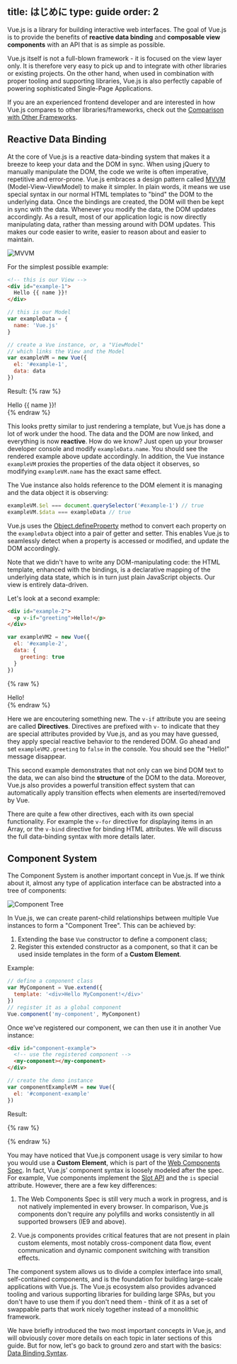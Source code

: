 title: はじめに
type: guide
order: 2
---

Vue.js is a library for building interactive web interfaces. The goal of Vue.js is to provide the benefits of **reactive data binding** and **composable view components** with an API that is as simple as possible.

Vue.js itself is not a full-blown framework - it is focused on the view layer only. It is therefore very easy to pick up and to integrate with other libraries or existing projects. On the other hand, when used in combination with proper tooling and supporting libraries, Vue.js is also perfectly capable of powering sophisticated Single-Page Applications.

If you are an experienced frontend developer and are interested in how Vue.js compares to other libraries/frameworks, check out the [Comparison with Other Frameworks](comparison.html).

## Reactive Data Binding

At the core of Vue.js is a reactive data-binding system that makes it a breeze to keep your data and the DOM in sync. When using jQuery to manually manipulate the DOM, the code we write is often imperative, repetitive and error-prone. Vue.js embraces a design pattern called [MVVM](https://en.wikipedia.org/wiki/Model_View_ViewModel) (Model-View-ViewModel) to make it simpler. In plain words, it means we use special syntax in our normal HTML templates to "bind" the DOM to the underlying data. Once the bindings are created, the DOM will then be kept in sync with the data. Whenever you modify the data, the DOM updates accordingly. As a result, most of our application logic is now directly manipulating data, rather than messing around with DOM updates. This makes our code easier to write, easier to reason about and easier to maintain.

![MVVM](/images/mvvm.png)

For the simplest possible example:

``` html
<!-- this is our View -->
<div id="example-1">
  Hello {{ name }}!
</div>
```

``` js
// this is our Model
var exampleData = {
  name: 'Vue.js'
}

// create a Vue instance, or, a "ViewModel"
// which links the View and the Model
var exampleVM = new Vue({
  el: '#example-1',
  data: data
})
```

Result:
{% raw %}
<div id="example-1" class="demo">Hello {{ name }}!</div>
<script>
var exampleData = {
  name: 'Vue.js'
}
var exampleVM = new Vue({
  el: '#example-1',
  data: exampleData
})
</script>
{% endraw %}

This looks pretty similar to just rendering a template, but Vue.js has done a lot of work under the hood. The data and the DOM are now linked, and everything is now **reactive**. How do we know? Just open up your browser developer console and modify `exampleData.name`. You should see the rendered example above update accordingly. In addition, the Vue instance `exampleVM` proxies the properties of the data object it observes, so modifying `exampleVM.name` has the exact same effect.

The Vue instance also holds reference to the DOM element it is managing and the data object it is observing:

``` js
exampleVM.$el === document.querySelector('#example-1') // true
exampleVM.$data === exampleData // true
```

Vue.js uses the [Object.defineProperty](https://developer.mozilla.org/en-US/docs/Web/JavaScript/Reference/Global_Objects/Object/defineProperty) method to convert each property on the `exampleData` object into a pair of getter and setter. This enables Vue.js to seamlessly detect when a property is accessed or modified, and update the DOM accordingly.

Note that we didn't have to write any DOM-manipulating code: the HTML template, enhanced with the bindings, is a declarative mapping of the underlying data state, which is in turn just plain JavaScript objects. Our view is entirely data-driven.

Let's look at a second example:

``` html
<div id="example-2">
  <p v-if="greeting">Hello!</p>
</div>
```

``` js
var exampleVM2 = new Vue({
  el: '#example-2',
  data: {
    greeting: true
  }
})
```

{% raw %}
<div id="example-2" class="demo">
  <span v-if="greeting">Hello!</span>
</div>
<script>
var exampleVM2 = new Vue({
  el: '#example-2',
  data: {
    greeting: true
  }
})
</script>
{% endraw %}

Here we are encoutering something new. The `v-if` attribute you are seeing are called **Directives**. Directives are prefixed with `v-` to indicate that they are special attributes provided by Vue.js, and as you may have guessed, they apply special reactive behavior to the rendered DOM. Go ahead and set `exampleVM2.greeting` to `false` in the console. You should see the "Hello!" message disappear.

This second example demonstrates that not only can we bind DOM text to the data, we can also bind the **structure** of the DOM to the data. Moreover, Vue.js also provides a powerful transition effect system that can automatically apply transition effects when elements are inserted/removed by Vue.

There are quite a few other directives, each with its own special functionality. For example the `v-for` directive for displaying items in an Array, or the `v-bind` directive for binding HTML attributes. We will discuss the full data-binding syntax with more details later.

## Component System

The Component System is another important concept in Vue.js. If we think about it, almost any type of application interface can be abstracted into a tree of components:

![Component Tree](/images/components.png)

In Vue.js, we can create parent-child relationships between multiple Vue instances to form a "Component Tree". This can be achieved by:

1. Extending the base `Vue` constructor to define a component class;
2. Register this extended constructor as a component, so that it can be used inside templates in the form of a **Custom Element**.

Example:

``` js
// define a component class
var MyComponent = Vue.extend({
  template: '<div>Hello MyComponent!</div>'
})
// register it as a global component
Vue.component('my-component', MyComponent)
```

Once we've registered our component, we can then use it in another Vue instance:

``` html
<div id="component-example">
  <!-- use the registered component -->
  <my-component></my-component>
</div>
```

``` js
// create the demo instance
var componentExampleVM = new Vue({
  el: '#component-example'
})
```

Result:

{% raw %}
<div id="component-example" class="demo">
  <my-component></my-component>
</div>
<script>
var MyComponent = Vue.extend({
  template: '<div>Hello MyComponent!</div>'
})
Vue.component('my-component', MyComponent)
var componentExampleVM = new Vue({
  el: '#component-example'
})
</script>
{% endraw %}

You may have noticed that Vue.js component usage is very similar to how you would use a **Custom Element**, which is part of the [Web Components Spec](http://www.w3.org/wiki/WebComponents/). In fact, Vue.js' component syntax is loosely modeled after the spec. For example, Vue components implement the [Slot API](https://github.com/w3c/webcomponents/blob/gh-pages/proposals/Slots-Proposal.md) and the `is` special attribute. However, there are a few key differences:

1. The Web Components Spec is still very much a work in progress, and is not natively implemented in every browser. In comparison, Vue.js components don't require any polyfills and works consistently in all supported browsers (IE9 and above).

2. Vue.js components provides critical features that are not present in plain custom elements, most notably cross-component data flow, event communication and dynamic component switching with transition effects.

The component system allows us to divide a complex interface into small, self-contained components, and is the foundation for building large-scale applications with Vue.js. The Vue.js ecosystem also provides advanced tooling and various supporting libraries for building large SPAs, but you don't have to use them if you don't need them - think of it as a set of swappable parts that work nicely together instead of a monolithic framework.

We have briefly introduced the two most important concepts in Vue.js, and will obviously cover more details on each topic in later sections of this guide. But for now, let's go back to ground zero and start with the basics: [Data Binding Syntax](/guide/syntax.html).
